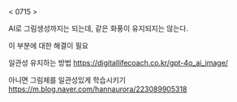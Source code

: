 < 0715 >

AI로 그림생성까지는 되는데, 같은 화풍이 유지되지는 않는다. 

이 부분에 대한 해결이 필요 

일관성 유지하는 방법 
https://digitallifecoach.co.kr/gpt-4o_ai_image/

아니면 그림체를 일관성있게 학습시키기 
https://m.blog.naver.com/hannaurora/223089905318

